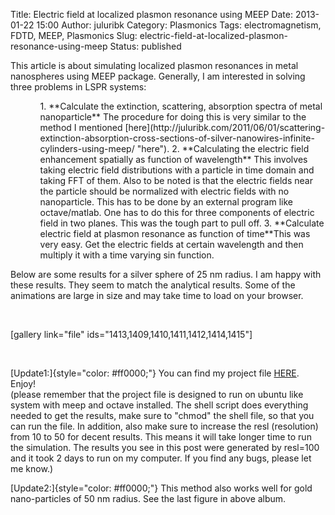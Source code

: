 Title: Electric field at localized plasmon resonance using MEEP
Date: 2013-01-22 15:00
Author: juluribk
Category: Plasmonics
Tags: electromagnetism, FDTD, MEEP, Plasmonics
Slug: electric-field-at-localized-plasmon-resonance-using-meep
Status: published

This article is about simulating localized plasmon resonances in metal nanospheres using MEEP package. Generally, I am interested in solving three problems in LSPR systems:

<ol>
<ol>
1.  **Calculate the extinction, scattering, absorption spectra of metal nanoparticle**  
   The procedure for doing this is very similar to the method I mentioned [here](http://juluribk.com/2011/06/01/scattering-extinction-absorption-cross-sections-of-silver-nanowires-infinite-cylinders-using-meep/ "here").
2.  **Calculating the electric field enhancement spatially as function of wavelength**  
   This involves taking electric field distributions with a particle in time domain and taking FFT of them. Also to be noted is that the electric fields near the particle should be normalized with electric fields with no nanoparticle. This has to be done by an external program like octave/matlab. One has to do this for three components of electric field in two planes. This was the tough part to pull off.
3.  **Calculate electric field at plasmon resonance as function of time**This was very easy. Get the electric fields at certain wavelength and then multiply it with a time varying sin function.

</ol>
</ol>
Below are some results for a silver sphere of 25 nm radius. I am happy with these results. They seem to match the analytical results. Some of the animations are large in size and may take time to load on your browser.

 

\[gallery link="file" ids="1413,1409,1410,1411,1412,1414,1415"\]

 

[Update1:]{style="color: #ff0000;"} You can find my project file [HERE](http://juluribk.com/wp-content/uploads/2013/01/silver_sphere_efficiencies_enhancement_for_website.zip). Enjoy!  
(please remember that the project file is designed to run on ubuntu like system with meep and octave installed. The shell script does everything needed to get the results, make sure to "chmod" the shell file, so that you can run the file. In addition, also make sure to increase the resl (resolution) from 10 to 50 for decent results. This means it will take longer time to run the simulation. The results you see in this post were generated by resl=100 and it took 2 days to run on my computer. If you find any bugs, please let me know.)

[Update2:]{style="color: #ff0000;"} This method also works well for gold nano-particles of 50 nm radius. See the last figure in above album.
